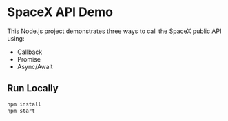 # SpaceX API Demo

This Node.js project demonstrates three ways to call the SpaceX public API using:

- Callback
- Promise
- Async/Await

## Run Locally

```bash
npm install
npm start
